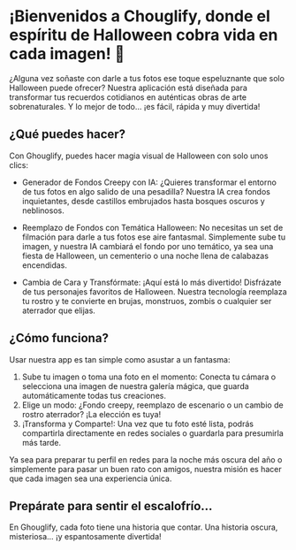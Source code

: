 # ¡Bienvenidos a Chouglify, donde el espíritu de Halloween cobra vida en cada imagen! 🎃

¿Alguna vez soñaste con darle a tus fotos ese toque espeluznante que solo Halloween puede ofrecer? Nuestra aplicación está diseñada para transformar tus recuerdos cotidianos en auténticas obras de arte sobrenaturales. Y lo mejor de todo… ¡es fácil, rápida y muy divertida!

## ¿Qué puedes hacer?
Con Ghouglify, puedes hacer magia visual de Halloween con solo unos clics:

- Generador de Fondos Creepy con IA: ¿Quieres transformar el entorno de tus fotos en algo salido de una pesadilla? Nuestra IA crea fondos inquietantes, desde castillos embrujados hasta bosques oscuros y neblinosos.

- Reemplazo de Fondos con Temática Halloween: No necesitas un set de filmación para darle a tus fotos ese aire fantasmal. Simplemente sube tu imagen, y nuestra IA cambiará el fondo por uno temático, ya sea una fiesta de Halloween, un cementerio o una noche llena de calabazas encendidas.

- Cambia de Cara y Transfórmate: ¡Aquí está lo más divertido! Disfrázate de tus personajes favoritos de Halloween. Nuestra tecnología reemplaza tu rostro y te convierte en brujas, monstruos, zombis o cualquier ser aterrador que elijas.

## ¿Cómo funciona?
Usar nuestra app es tan simple como asustar a un fantasma:

1. Sube tu imagen o toma una foto en el momento: Conecta tu cámara o selecciona una imagen de nuestra galería mágica, que guarda automáticamente todas tus creaciones.
2. Elige un modo: ¿Fondo creepy, reemplazo de escenario o un cambio de rostro aterrador? ¡La elección es tuya!
3. ¡Transforma y Comparte!: Una vez que tu foto esté lista, podrás compartirla directamente en redes sociales o guardarla para presumirla más tarde.

 Ya sea para preparar tu perfil en redes para la noche más oscura del año o simplemente para pasar un buen rato con amigos, nuestra misión es hacer que cada imagen sea una experiencia única.

## Prepárate para sentir el escalofrío…

En Ghouglify, cada foto tiene una historia que contar. Una historia oscura, misteriosa… ¡y espantosamente divertida!
